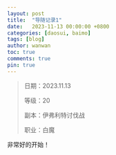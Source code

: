 ```yaml
---
layout: post
title:  "导随记录1"
date:   2023-11-13 00:00:00 +0800
categories: [daosui, baimo]
tags: [blog]
author: wanwan
toc: true
comments: true
pin: true
---
```


> 日期：2023.11.13	
> 
> 等级：20
> 
> 副本：伊弗利特讨伐战
> 
> 职业：白魔

非常好的开始！